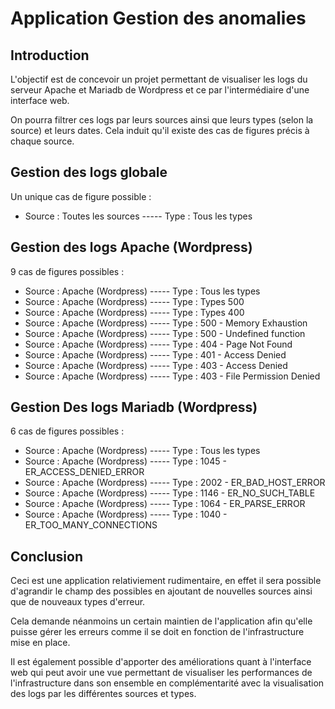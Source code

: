 # Application Gestion des anomalies

## Introduction

L'objectif est de concevoir un projet permettant de visualiser les logs du serveur Apache et Mariadb de Wordpress et ce 
par l'intermédiaire d'une interface web.

On pourra filtrer ces logs par leurs sources ainsi que leurs types (selon la source) et leurs dates.
Cela induit qu'il existe des cas de figures précis à chaque source.

## Gestion des logs globale

Un unique cas de figure possible :
- Source : Toutes les sources ----- Type : Tous les types


## Gestion des logs Apache (Wordpress)

9 cas de figures possibles :
- Source : Apache (Wordpress) ----- Type : Tous les types
- Source : Apache (Wordpress) ----- Type : Types 500
- Source : Apache (Wordpress) ----- Type : Types 400
- Source : Apache (Wordpress) ----- Type : 500 - Memory Exhaustion
- Source : Apache (Wordpress) ----- Type : 500 - Undefined function
- Source : Apache (Wordpress) ----- Type : 404 - Page Not Found
- Source : Apache (Wordpress) ----- Type : 401 - Access Denied
- Source : Apache (Wordpress) ----- Type : 403 - Access Denied
- Source : Apache (Wordpress) ----- Type : 403 - File Permission Denied


## Gestion Des logs Mariadb (Wordpress)

6 cas de figures possibles :
- Source : Apache (Wordpress) ----- Type : Tous les types
- Source : Apache (Wordpress) ----- Type : 1045 - ER_ACCESS_DENIED_ERROR
- Source : Apache (Wordpress) ----- Type : 2002 - ER_BAD_HOST_ERROR
- Source : Apache (Wordpress) ----- Type : 1146 - ER_NO_SUCH_TABLE
- Source : Apache (Wordpress) ----- Type : 1064 - ER_PARSE_ERROR
- Source : Apache (Wordpress) ----- Type : 1040 - ER_TOO_MANY_CONNECTIONS


## Conclusion

Ceci est une application relativiement rudimentaire, en effet il sera possible d'agrandir le champ des possibles en ajoutant de nouvelles sources
ainsi que de nouveaux types d'erreur.

Cela demande néanmoins un certain maintien de l'application afin qu'elle puisse gérer les erreurs comme il se doit en fonction de l'infrastructure mise en place.

Il est également possible d'apporter des améliorations quant à l'interface web qui peut avoir une vue permettant de visualiser les performances de l'infrastructure
dans son ensemble en complémentarité avec la visualisation des logs par les différentes sources et types.